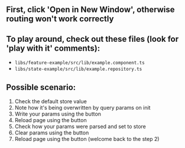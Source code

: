 ## First, click 'Open in New Window', otherwise routing won't work correctly

## To play around, check out these files (look for 'play with it' comments):

- `libs/feature-example/src/lib/example.component.ts`
- `libs/state-example/src/lib/example.repository.ts`

## Possible scenario:

1. Check the default store value
2. Note how it's being overwritten by query params on init
3. Write your params using the button
4. Reload page using the button
5. Check how your params were parsed and set to store
6. Clear params using the button
7. Reload page using the button (welcome back to the step 2)

